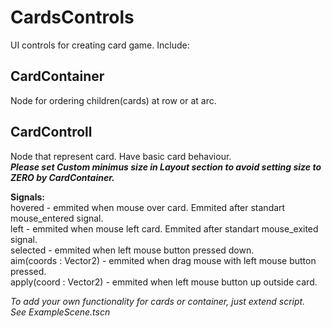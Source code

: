 # CardsControls
 
UI controls for creating card game. Include:

## CardContainer
Node for ordering children(cards) at row or at arc.

## CardControll
Node that represent card. Have basic card behaviour.  
***Please set Custom minimus size in Layout section to avoid setting size to ZERO by CardContainer.***

**Signals:**  
hovered - emmited when mouse over card. Emmited after standart mouse_entered signal.  
left - emmited when mouse left card.  Emmited after standart mouse_exited signal.  
selected - emmited when left mouse button pressed down.  
aim(coords : Vector2) - emmited when drag mouse with left mouse button pressed.  
apply(coord : Vector2) - emmited when left mouse button up outside card.  

_To add your own functionality for cards or container, just extend script.  
See ExampleScene.tscn_
